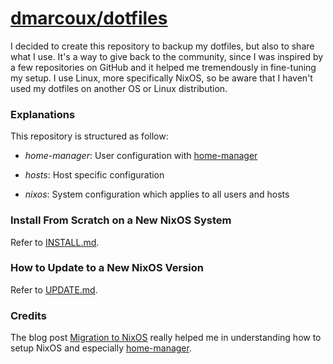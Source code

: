 # <a href="https://github.com/dmarcoux/dotfiles">dmarcoux/dotfiles</a>

I decided to create this repository to backup my dotfiles, but also to share
what I use. It's a way to give back to the community, since I was inspired by a
few repositories on GitHub and it helped me tremendously in fine-tuning my
setup. I use Linux, more specifically NixOS, so be aware that I haven't used my
dotfiles on another OS or Linux distribution.

### Explanations

This repository is structured as follow:

- *home-manager*: User configuration with
  [home-manager](https://github.com/nix-community/home-manager)

- *hosts*: Host specific configuration

- *nixos*: System configuration which applies to all users and hosts

### Install From Scratch on a New NixOS System

Refer to [INSTALL.md](INSTALL.md).

### How to Update to a New NixOS Version

Refer to [UPDATE.md](UPDATE.md).

### Credits

The blog post [Migration to NixOS](https://www.malloc47.com/migrating-to-nixos/)
really helped me in understanding how to setup NixOS and especially
[home-manager](https://github.com/nix-community/home-manager).

